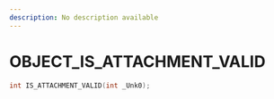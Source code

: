 ```yaml
---
description: No description available 
---
```


# OBJECT\_IS_ATTACHMENT_VALID

```cpp
int IS_ATTACHMENT_VALID(int _Unk0);
```